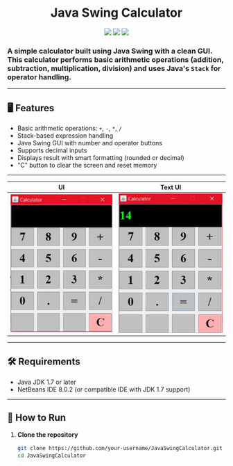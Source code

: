 <div align="center">

  <h1>Java Swing Calculator</h1>

  <img src="https://img.shields.io/badge/Status-Complete-brightgreen" />
  <img src="https://img.shields.io/badge/Java-JDK%201.7-orange" />
  <img src="https://img.shields.io/badge/IDE-NetBeans%208.0.2-blue" />

</div>



### A simple calculator built using Java Swing with a clean GUI. This calculator performs basic arithmetic operations (addition, subtraction, multiplication, division) and uses Java's `Stack` for operator handling.

---

## 🖥️ Features

- Basic arithmetic operations: `+`, `-`, `*`, `/`
- Stack-based expression handling
- Java Swing GUI with number and operator buttons
- Supports decimal inputs
- Displays result with smart formatting (rounded or decimal)
- "C" button to clear the screen and reset memory

---
| UI | Text UI |
|--------------|--------------|
| ![UI](Screenshot/UI.jpg) | ![UI2](Screenshot/Text_UI.jpg) |

---
## 🛠️ Requirements

- Java JDK 1.7 or later
- NetBeans IDE 8.0.2 (or compatible IDE with JDK 1.7 support)

---

## 🚀 How to Run

1. **Clone the repository**  
   ```bash
   git clone https://github.com/your-username/JavaSwingCalculator.git
   cd JavaSwingCalculator
